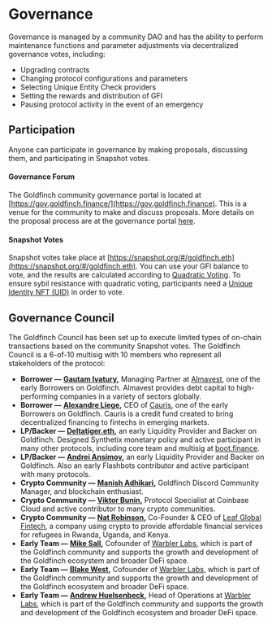 # Governance

Governance is managed by a community DAO and has the ability to perform maintenance functions and parameter adjustments via decentralized governance votes, including:

* Upgrading contracts
* Changing protocol configurations and parameters
* Selecting Unique Entity Check providers
* Setting the rewards and distribution of GFI
* Pausing protocol activity in the event of an emergency

## Participation

Anyone can participate in governance by making proposals, discussing them, and participating in Snapshot votes.

#### Governance Forum

The Goldfinch community governance portal is located at [https://gov.goldfinch.finance/](https://gov.goldfinch.finance). This is a venue for the community to make and discuss proposals. More details on the proposal process are at the governance portal [here](https://gov.goldfinch.finance/t/welcome-to-the-goldfinch-governance-forum/37).&#x20;

#### Snapshot Votes

Snapshot votes take place at [https://snapshot.org/#/goldfinch.eth](https://snapshot.org/#/goldfinch.eth). You can use your GFI balance to vote, and the results are calculated according to [Quadratic Voting](https://en.wikipedia.org/wiki/Quadratic\_voting). To ensure sybil resistance with quadratic voting, participants need a [Unique Identity NFT (UID)](unique-identity-uid/) in order to vote.

## Governance Council

The Goldfinch Council has been set up to execute limited types of on-chain transactions based on the community Snapshot votes. The Goldfinch Council is a 6-of-10 multisig with 10 members who represent all stakeholders of the protocol:

* **Borrower —** [**Gautam Ivatury**](https://www.linkedin.com/in/givatury/)**,** Managing Partner at [Almavest](https://www.almavest.com), one of the early Borrowers on Goldfinch. Almavest provides debt capital to high-performing companies in a variety of sectors globally.
* **Borrower —** [**Alexandre Liege**](https://www.linkedin.com/in/alexandre-liege/)**,** CEO of [Cauris](https://www.caurisfinance.com), one of the early Borrowers on Goldfinch. Cauris is a credit fund created to bring decentralized financing to fintechs in emerging markets.
* **LP/Backer —** [**Deltatiger.eth**](https://twitter.com/deltatigernz)**,** an early Liquidity Provider and Backer on Goldfinch. Designed Synthetix monetary policy and active participant in many other protocols, including core team and multisig at [boot.finance](https://www.boot.finance).
* **LP/Backer —** [**Andrei Ansimov**](https://www.linkedin.com/in/andreianisimov/)**,** an early Liquidity Provider and Backer on Goldfinch. Also an early Flashbots contributor and active participant with many protocols.
* **Crypto Community —** [**Manish Adhikari**](https://twitter.com/mans9841)**,** Goldfinch Discord Community Manager, and blockchain enthusiast.
* **Crypto Community —** [**Viktor Bunin**](https://twitter.com/ViktorBunin)**,** Protocol Specialist at Coinbase Cloud and active contributor to many crypto communities.
* **Crypto Community —** [**Nat Robinson**](https://www.linkedin.com/in/nat-robinson/)**,** Co-Founder & CEO of [Leaf Global Fintech](https://leafglobalfintech.com), a company using crypto to provide affordable financial services for refugees in Rwanda, Uganda, and Kenya.
* **Early Team —** [**Mike Sall**](https://twitter.com/sall)**,** Cofounder of [Warbler Labs](https://twitter.com/warblerlabs), which is part of the Goldfinch community and supports the growth and development of the Goldfinch ecosystem and broader DeFi space.
* **Early Team —** [**Blake West**](https://twitter.com/\_blakewest)**,** Cofounder of [Warbler Labs](https://twitter.com/warblerlabs), which is part of the Goldfinch community and supports the growth and development of the Goldfinch ecosystem and broader DeFi space.
* **Early Team —** [**Andrew Huelsenbeck**](https://www.linkedin.com/in/ahuelsen/)**,** Head of Operations at [Warbler Labs](https://twitter.com/warblerlabs), which is part of the Goldfinch community and supports the growth and development of the Goldfinch ecosystem and broader DeFi space.


